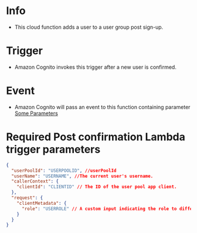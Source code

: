 # Info

- This cloud function adds a user to a user group post sign-up.

# Trigger

- Amazon Cognito invokes this trigger after a new user is confirmed.

# Event

- Amazon Cognito will pass an event to this function containing parameter [Some Parameters](https://docs.aws.amazon.com/cognito/latest/developerguide/cognito-user-identity-pools-working-with-aws-lambda-triggers.html#cognito-user-pools-lambda-trigger-syntax-shared)

# Required Post confirmation Lambda trigger parameters

```json
{
  "userPoolId": "USERPOOLID", //userPoolId
  "userName": "USERNAME", //The current user's username.
  "callerContext": {
    "clientId": "CLIENTID" // The ID of the user pool app client.
  },
  "request": {
    "clientMetadata": {
      "role": "USERROLE" // A custom input indicating the role to differentite lecture/admin from web client
    }
  }
}
```
